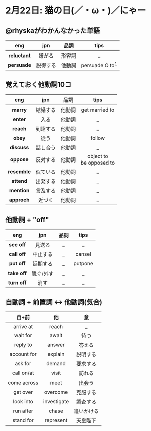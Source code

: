 # 2月22日: 猫の日(／・ω・)／にゃー
## @rhyskaがわかんなかった単語
|eng|jpn|品詞|tips|
|:---:|:---:|:---:|:---:|
|**reluctant**|嫌がる|形容詞|_|
|**persuade**|説得する|他動詞|persuade O to<sup>1</sup>|

## 覚えておく他動詞10コ
|eng|jpn|品詞|tips|
|:---:|:---:|:---:|:---:|
|**marry**|結婚する|他動詞|get married to|
|**enter**|入る|他動詞|_|
|**reach**|到達する|他動詞|_|
|**obey**|従う|他動詞|follow|
|**discuss**|話し合う|他動詞|_|
|**oppose**|反対する|他動詞|object to<br>be opposed to|
|**resemble**|似ている|他動詞|_|
|**attend**|出発する|他動詞|_|
|**mention**|言及する|他動詞|_|
|**approch**|近づく|他動詞|_|

## 他動詞 + "off"
|eng|jpn|品詞|tips|
|:---:|:---:|:---:|:---:|
|**see off**|見送る|_|_|
|**call off**|中止する|_|cansel|
|**put off**|延期する|_|putpone|
|**take off**|脱ぐ/外す|_|_|
|**turn off**|消す|_|_|

## 自動詞 + 前置詞 <-> 他動詞(気合)
|自+前|他|意|
|:---:|:-:|:-:|
arrive at|reach|_
wait for|await|待つ
reply to|answer|答える
account for|explain|説明する
ask for|demand|要求する
call on/at|visit|訪れる
come across|meet|出会う
get over|overcome|克服する
look into|investigate|調査する
run after|chase|追いかける
stand for|represent|天皇陛下
